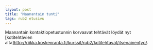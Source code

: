 ```yaml
---
layout: post
title: "Maanantain tunti"
tags: rub2 etusivu
---
```


Maanantain kontaktiopetustunnin korvaavat tehtävät löydät nyt [kotitehtävien alta]<http://riikka.koskenranta.fi/kurssit/rub2/kotitehtavat/itsenainentyo/>.